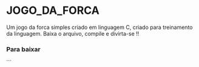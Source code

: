 # JOGO_DA_FORCA
Um jogo da forca simples criado em linguagem C, criado para treinamento da linguagem. Baixa o arquivo, compile e divirta-se !!

<h3>Para baixar</h3>
```

```
